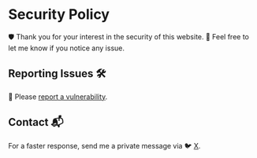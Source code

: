 # Security Policy

🛡️
Thank you for your interest in the security of this website.
📨
Feel free to let me know if you notice any issue.

## Reporting Issues 🛠️

🔐
Please [report a vulnerability](https://github.com/torrocus/torrocus.github.io/security/advisories/new).

## Contact 📬

For a faster response, send me a private message via
🐦 [X](https://x.com/torrocus).
